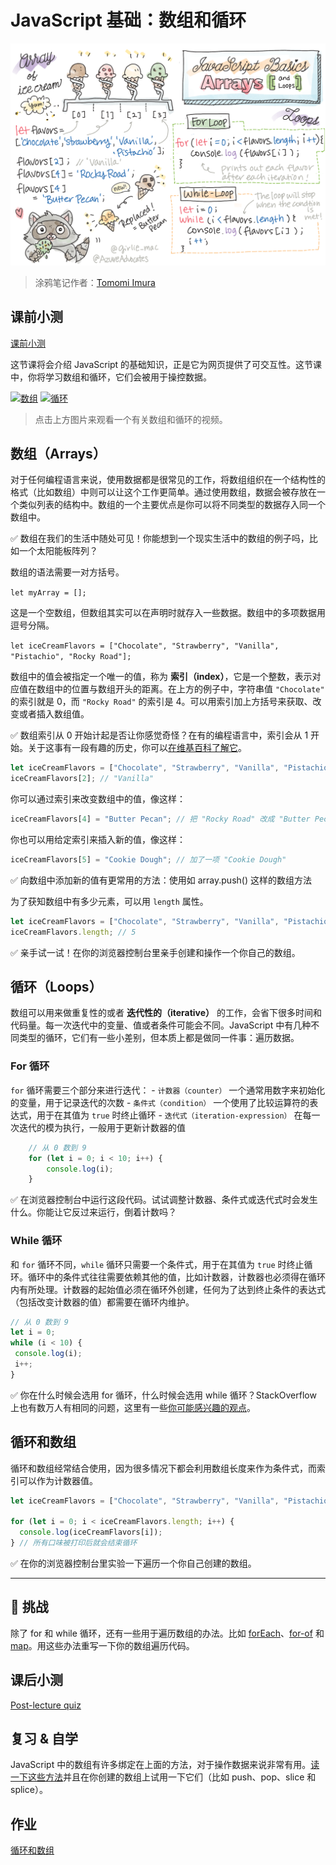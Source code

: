 # JavaScript 基础：数组和循环

![JavaScript Basics - Arrays](/sketchnotes/webdev101-js-arrays.png)
> 涂鸦笔记作者：[Tomomi Imura](https://twitter.com/girlie_mac)

## 课前小测
[课前小测](https://happy-mud-02d95f10f.azurestaticapps.net/quiz/13?loc=zh_cn)

这节课将会介绍 JavaScript 的基础知识，正是它为网页提供了可交互性。这节课中，你将学习数组和循环，它们会被用于操控数据。

[![数组](https://img.youtube.com/vi/1U4qTyq02Xw/0.jpg)](https://youtube.com/watch?v=1U4qTyq02Xw "数组")
[![循环](https://img.youtube.com/vi/Eeh7pxtTZ3k/0.jpg)](https://www.youtube.com/watch?v=Eeh7pxtTZ3k "循环")

> 点击上方图片来观看一个有关数组和循环的视频。

## 数组（Arrays）

对于任何编程语言来说，使用数据都是很常见的工作，将数组组织在一个结构性的格式（比如数组）中则可以让这个工作更简单。通过使用数组，数据会被存放在一个类似列表的结构中。数组的一个主要优点是你可以将不同类型的数据存入同一个数组中。

✅ 数组在我们的生活中随处可见！你能想到一个现实生活中的数组的例子吗，比如一个太阳能板阵列？

数组的语法需要一对方括号。

`let myArray = [];`

这是一个空数组，但数组其实可以在声明时就存入一些数据。数组中的多项数据用逗号分隔。

`let iceCreamFlavors = ["Chocolate", "Strawberry", "Vanilla", "Pistachio", "Rocky Road"];`

数组中的值会被指定一个唯一的值，称为 **索引（index）**，它是一个整数，表示对应值在数组中的位置与数组开头的距离。在上方的例子中，字符串值 `"Chocolate"` 的索引就是 0，而 `"Rocky Road"` 的索引是 4。可以用索引加上方括号来获取、改变或者插入数组值。

✅ 数组索引从 0 开始计起是否让你感觉奇怪？在有的编程语言中，索引会从 1 开始。关于这事有一段有趣的历史，你可以[在维基百科了解它](https://zh.wikipedia.org/zh-cn/%E5%BE%9E%E9%9B%B6%E9%96%8B%E5%A7%8B%E7%9A%84%E7%B7%A8%E8%99%9F)。

```javascript
let iceCreamFlavors = ["Chocolate", "Strawberry", "Vanilla", "Pistachio", "Rocky Road"];
iceCreamFlavors[2]; // "Vanilla"
```

你可以通过索引来改变数组中的值，像这样：

```javascript
iceCreamFlavors[4] = "Butter Pecan"; // 把 "Rocky Road" 改成 "Butter Pecan"
```

你也可以用给定索引来插入新的值，像这样：

```javascript
iceCreamFlavors[5] = "Cookie Dough"; // 加了一项 "Cookie Dough"
```

✅ 向数组中添加新的值有更常用的方法：使用如 array.push() 这样的数组方法

为了获知数组中有多少元素，可以用 `length` 属性。

```javascript
let iceCreamFlavors = ["Chocolate", "Strawberry", "Vanilla", "Pistachio", "Rocky Road"];
iceCreamFlavors.length; // 5
```

✅ 亲手试一试！在你的浏览器控制台里亲手创建和操作一个你自己的数组。

## 循环（Loops）

数组可以用来做重复性的或者 **迭代性的（iterative）** 的工作，会省下很多时间和代码量。每一次迭代中的变量、值或者条件可能会不同。JavaScript 中有几种不同类型的循环，它们有一些小差别，但本质上都是做同一件事：遍历数据。

### For 循环

`for` 循环需要三个部分来进行迭代：
    - `计数器（counter）` 一个通常用数字来初始化的变量，用于记录迭代的次数
    - `条件式（condition）` 一个使用了比较运算符的表达式，用于在其值为 `true` 时终止循环
    - `迭代式（iteration-expression）` 在每一次迭代的模为执行，一般用于更新计数器的值
  
```javascript
    // 从 0 数到 9
    for (let i = 0; i < 10; i++) {
        console.log(i);
    }
```

✅ 在浏览器控制台中运行这段代码。试试调整计数器、条件式或迭代式时会发生什么。你能让它反过来运行，倒着计数吗？

### While 循环

和 `for` 循环不同，`while` 循环只需要一个条件式，用于在其值为 `true` 时终止循环。循环中的条件式往往需要依赖其他的值，比如计数器，计数器也必须得在循环内有所处理。计数器的起始值必须在循环外创建，任何为了达到终止条件的表达式（包括改变计数器的值）都需要在循环内维护。

```javascript
// 从 0 数到 9
let i = 0;
while (i < 10) {
 console.log(i);
 i++;
}
```

✅ 你在什么时候会选用 for 循环，什么时候会选用 while 循环？StackOverflow 上也有数万人有相同的问题，这里有一些[你可能感兴趣的观点](https://stackoverflow.com/questions/39969145/while-loops-vs-for-loops-in-javascript)。

## 循环和数组

循环和数组经常结合使用，因为很多情况下都会利用数组长度来作为条件式，而索引可以作为计数器值。

```javascript
let iceCreamFlavors = ["Chocolate", "Strawberry", "Vanilla", "Pistachio", "Rocky Road"];

for (let i = 0; i < iceCreamFlavors.length; i++) {
  console.log(iceCreamFlavors[i]);
} // 所有口味被打印后就会结束循环
```

✅ 在你的浏览器控制台里实验一下遍历一个你自己创建的数组。

---

## 🚀 挑战

除了 for 和 while 循环，还有一些用于遍历数组的办法。比如 [forEach](https://developer.mozilla.org/zh-CN/docs/Web/JavaScript/Reference/Global_Objects/Array/forEach)、[for-of](https://developer.mozilla.org/zh-CN/docs/Web/JavaScript/Reference/Statements/for...of) 和 [map](https://developer.mozilla.org/zh-CN/docs/Web/JavaScript/Reference/Global_Objects/Array/map)。用这些办法重写一下你的数组遍历代码。

## 课后小测
[Post-lecture quiz](https://happy-mud-02d95f10f.azurestaticapps.net/quiz/14?loc=zh_cn)

## 复习 & 自学

JavaScript 中的数组有许多绑定在上面的方法，对于操作数据来说非常有用。[读一下这些方法](https://developer.mozilla.org/zh-CN/docs/Web/JavaScript/Reference/Global_Objects/Array)并且在你创建的数组上试用一下它们（比如 push、pop、slice 和 splice）。

## 作业

[循环和数组](assignment.zh-cn.md)
